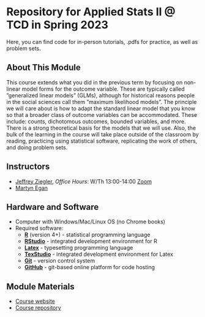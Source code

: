 # Repository for Applied Stats II @ TCD in Spring 2023

Here, you can find code for in-person tutorials, .pdfs for practice, as well as problem sets.

## About This Module

This course extends what you did in the previous term by focusing on non-linear model forms for the outcome variable. These are typically called ”generalized linear models” (GLMs), although for historical reasons people in the social sciences call them ”maximum likelihood models”. The principle we will care about is how to adapt the standard linear model that you know so that a broader class of outcome variables can be accommodated. These include: counts, dichotomous outcomes, bounded variables, and more. There is a strong theoretical basis for the models that we will use. Also, the bulk of the learning in the course will take place outside of the classroom by reading, practicing using statistical software, replicating the work of others, and doing problem sets.

## Instructors

- [Jeffrey Ziegler](mailto:zieglerj@tcd.ie), *Office Hours*: W/Th 13:00-14:00 [Zoom](https://calendly.com/jeffreymziegler/pou-7003-oh)
- [Martyn Egan](mailto:eganm9@tcd.ie)

## Hardware and Software

- Computer with Windows/Mac/Linux OS (no Chrome books)
- Required software:
    - [**R**](https://cran.r-project.org/) (version 4+) - statistical programming language
    - [**RStudio**](https://www.rstudio.com/) - integrated development environment for R
    - [**Latex**](https://www.latex-project.org/get/) - typesetting programming language
    - [**TexStudio**](https://www.texstudio.org/) - integrated development environment for Latex
    - [**Git**](https://git-scm.com/) - version control system
    - [**GitHub**](https://github.com/) - git-based online platform for code hosting
   
## Module Materials

- [Course website](http://jeffreyziegler.org/pages/POU7003/40e8a294239f41e6a0be6d41c189d5b0070e1fb4/index.html)
- [Course repository](https://github.com/ASDS-TCD/StatsII_Spring2023/)

